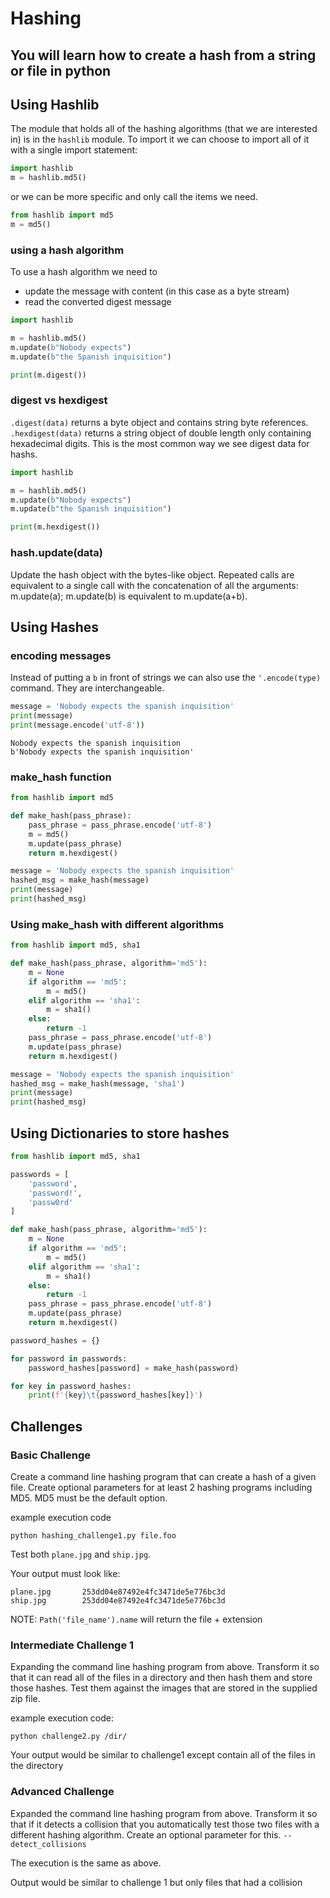 # Hashing

## You will learn how to create a hash from a string or file in python

## Using Hashlib 
The module that holds all of the hashing algorithms (that we are interested in) is in the `hashlib` module. To import it we can choose to import all of it with a single import statement: 

```python
import hashlib 
m = hashlib.md5()
```

or we can be more specific and only call the items we need. 

```python
from hashlib import md5
m = md5()
```
### using a hash algorithm

To use a hash algorithm we need to 
* update the message with content (in this case as a byte stream)
* read the converted digest message

```python
import hashlib 

m = hashlib.md5()
m.update(b"Nobody expects")
m.update(b"the Spanish inquisition")

print(m.digest())
```

### digest vs hexdigest

`.digest(data)` returns a byte object and contains string byte references. 
`.hexdigest(data)` returns a string object of double length only containing hexadecimal digits. This is the most common way we see digest data for hashs. 

```python
import hashlib 

m = hashlib.md5()
m.update(b"Nobody expects")
m.update(b"the Spanish inquisition")

print(m.hexdigest())
```

### hash.update(data)
Update the hash object with the bytes-like object. Repeated calls are equivalent to a single call with the concatenation of all the arguments: m.update(a); m.update(b) is equivalent to m.update(a+b).



## Using Hashes 

### encoding messages 

Instead of putting a `b` in front of strings we can also use the `'.encode(type)` command. They are interchangeable. 

```python
message = 'Nobody expects the spanish inquisition'
print(message)
print(message.encode('utf-8'))
```
```
Nobody expects the spanish inquisition
b'Nobody expects the spanish inquisition'
```


### make_hash function

```python
from hashlib import md5

def make_hash(pass_phrase):
    pass_phrase = pass_phrase.encode('utf-8')
    m = md5()
    m.update(pass_phrase)
    return m.hexdigest()

message = 'Nobody expects the spanish inquisition'
hashed_msg = make_hash(message)
print(message)
print(hashed_msg)
```

### Using make_hash with different algorithms

```python
from hashlib import md5, sha1

def make_hash(pass_phrase, algorithm='md5'):
    m = None
    if algorithm == 'md5':
        m = md5()
    elif algorithm == 'sha1':
        m = sha1()
    else:
        return -1
    pass_phrase = pass_phrase.encode('utf-8')
    m.update(pass_phrase)
    return m.hexdigest()

message = 'Nobody expects the spanish inquisition'
hashed_msg = make_hash(message, 'sha1')
print(message)
print(hashed_msg)
```

## Using Dictionaries to store hashes

```python
from hashlib import md5, sha1

passwords = [
    'password',
    'password!',
    'passw0rd'
]

def make_hash(pass_phrase, algorithm='md5'):
    m = None
    if algorithm == 'md5':
        m = md5()
    elif algorithm == 'sha1':
        m = sha1()
    else:
        return -1
    pass_phrase = pass_phrase.encode('utf-8')
    m.update(pass_phrase)
    return m.hexdigest()

password_hashes = {}

for password in passwords:
    password_hashes[password] = make_hash(password)

for key in password_hashes:
    print(f'{key}\t{password_hashes[key]}')
```


## Challenges

### Basic Challenge 

Create a command line hashing program that can create a hash of a given file. Create optional parameters for at least 2 hashing programs including MD5. MD5 must be the default option. 

example execution code

`python hashing_challenge1.py file.foo`

Test both `plane.jpg` and `ship.jpg`. 

Your output must look like: 

```
plane.jpg       253dd04e87492e4fc3471de5e776bc3d
ship.jpg        253dd04e87492e4fc3471de5e776bc3d
````
NOTE: `Path('file_name').name` will return the file + extension
### Intermediate Challenge 1

Expanding the command line hashing program from above. Transform it so that it can read all of the files in a directory and then hash them and store those hashes. Test them against the images that are stored in the supplied zip file. 

example execution code: 

`python challenge2.py /dir/`

Your output would be similar to challenge1 except contain all of the files in the directory

### Advanced Challenge

Expanded the command line hashing program from above. Transform it so that if it detects a collision that you automatically test those two files with a different hashing algorithm. Create an optional parameter for this. `--detect_collisions`

The execution is the same as above. 

Output would be similar to challenge 1 but only files that had a collision


